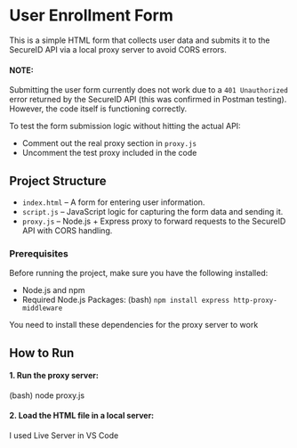 # User Enrollment Form 

This is a simple HTML form that collects user data and submits it to the SecureID API via a local proxy server to avoid CORS errors.

#### NOTE: 
Submitting the user form currently does not work due to a `401 Unauthorized` error returned by the SecureID API (this was confirmed in Postman testing).
However, the code itself is functioning correctly.

To test the form submission logic without hitting the actual API:
- Comment out the real proxy section in `proxy.js`
- Uncomment the test proxy included in the code

##  Project Structure

- `index.html` – A form for entering user information.
- `script.js` – JavaScript logic for capturing the form data and sending it.
- `proxy.js` – Node.js + Express proxy to forward requests to the SecureID API with CORS handling.

### Prerequisites
Before running the project, make sure you have the following installed: 

+ Node.js and npm
+ Required Node.js Packages: (bash) `npm install express http-proxy-middleware`

You need to install these dependencies for the proxy server to work  

 
##  How to Run
#### 1. Run the proxy server:
(bash) node proxy.js
#### 2. Load the HTML file in a local server:
I used Live Server in VS Code